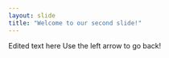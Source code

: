 ```yaml
---
layout: slide
title: "Welcome to our second slide!"
---
```

Edited text here
Use the left arrow to go back!
